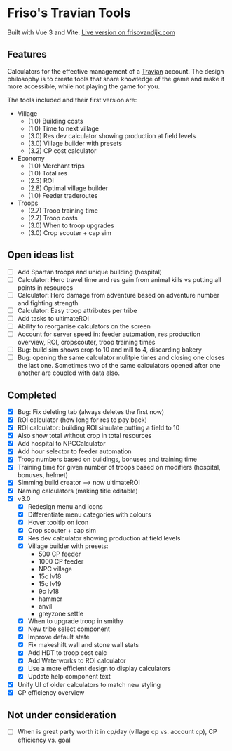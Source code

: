 # Friso's Travian Tools

Built with Vue 3 and Vite. [Live version on frisovandijk.com](https://www.frisovandijk.com/public/travian/)

## Features

Calculators for the effective management of a [Travian](https://www.travian.com) account. The design philosophy is to create tools that share knowledge of the game and make it more accessible, while not playing the game for you.

The tools included and their first version are:
   
   - Village
       - (1.0) Building costs
       - (1.0) Time to next village
       - (3.0) Res dev calculator showing production at field levels
       - (3.0) Village builder with presets
       - (3.2) CP cost calculator
   - Economy
       - (1.0) Merchant trips
       - (1.0) Total res
       - (2.3) ROI
       - (2.8) Optimal village builder
       - (1.0) Feeder traderoutes
   - Troops
       - (2.7) Troop training time
       - (2.7) Troop costs
       - (3.0) When to troop upgrades
       - (3.0) Crop scouter + cap sim

## Open ideas list

- [ ] Add Spartan troops and unique building (hospital)
- [ ] Calculator: Hero travel time and res gain from animal kills vs putting all points in resources
- [ ] Calculator: Hero damage from adventure based on adventure number and fighting strength
- [ ] Calculator: Easy troop attributes per tribe
- [ ] Add tasks to ultimateROI
- [ ] Ability to reorganise calculators on the screen
- [ ] Account for server speed in: feeder automation, res production overview, ROI, cropscouter, troop training times
- [ ] Bug: build sim shows crop to 10 and mill to 4, discarding bakery
- [ ] Bug: opening the same calculator mulitple times and closing one closes the last one. Sometimes two of the same calculators opened after one another are coupled with data also.

## Completed 

- [x] Bug: Fix deleting tab (always deletes the first now)
- [x] ROI calculator (how long for res to pay back)
- [x] ROI calculator: building ROI simulate putting a field to 10
- [x] Also show total without crop in total resources
- [x] Add hospital to NPCCalculator
- [x] Add hour selector to feeder automation
- [x] Troop numbers based on buildings, bonuses and training time
- [x] Training time for given number of troops based on modifiers (hospital, bonuses, helmet)
- [x] Simming build creator --> now ultimateROI
- [x] Naming calculators (making title editable)
- [x] v3.0
    - [X] Redesign menu and icons
    - [X] Differentiate menu categories with colours
    - [X] Hover tooltip on icon
    - [X] Crop scouter + cap sim
    - [X] Res dev calculator showing production at field levels
    - [X] Village builder with presets:
      - 500 CP feeder
      - 1000 CP feeder
      - NPC village
      - 15c lv18
      - 15c lv19
      - 9c lv18
      - hammer
      - anvil
      - greyzone settle
    - [X] When to upgrade troop in smithy
    - [X] New tribe select component
    - [X] Improve default state
    - [X] Fix makeshift wall and stone wall stats
    - [X] Add HDT to troop cost calc
    - [X] Add Waterworks to ROI calculator
    - [X] Use a more efficient design to display calculators
    - [X] Update help component text
- [x] Unify UI of older calculators to match new styling
- [x] CP efficiency overview

## Not under consideration
- [ ] When is great party worth it in cp/day (village cp vs. account cp), CP efficiency vs. goal
